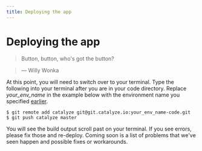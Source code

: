 ```yaml
---
title: Deploying the app
---
```


# Deploying the app

> Button, button, who's got the button?

> — Willy Wonka

At this point, you will need to switch over to your terminal. Type the following into your terminal after you are in your code directory. Replace *your_env_name* in the example below with the environment name you specified [earlier](./environment_name.html).

```
$ git remote add catalyze git@git.catalyze.io:your_env_name-code.git
$ git push catalyze master
```

You will see the build output scroll past on your terminal. If you see errors, please fix those and re-deploy. Coming soon is a list of problems that we've seen happen and possible fixes or workarounds.
